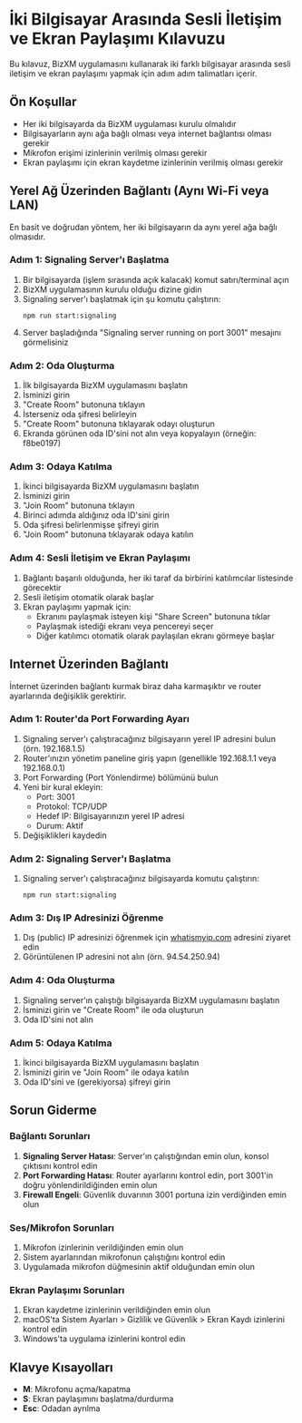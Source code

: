 # İki Bilgisayar Arasında Sesli İletişim ve Ekran Paylaşımı Kılavuzu

Bu kılavuz, BizXM uygulamasını kullanarak iki farklı bilgisayar arasında sesli iletişim ve ekran paylaşımı yapmak için adım adım talimatları içerir.

## Ön Koşullar

- Her iki bilgisayarda da BizXM uygulaması kurulu olmalıdır
- Bilgisayarların aynı ağa bağlı olması veya internet bağlantısı olması gerekir
- Mikrofon erişimi izinlerinin verilmiş olması gerekir
- Ekran paylaşımı için ekran kaydetme izinlerinin verilmiş olması gerekir

## Yerel Ağ Üzerinden Bağlantı (Aynı Wi-Fi veya LAN)

En basit ve doğrudan yöntem, her iki bilgisayarın da aynı yerel ağa bağlı olmasıdır.

### Adım 1: Signaling Server'ı Başlatma

1. Bir bilgisayarda (işlem sırasında açık kalacak) komut satırı/terminal açın
2. BizXM uygulamasının kurulu olduğu dizine gidin
3. Signaling server'ı başlatmak için şu komutu çalıştırın:
   ```
   npm run start:signaling
   ```
4. Server başladığında "Signaling server running on port 3001" mesajını görmelisiniz

### Adım 2: Oda Oluşturma

1. İlk bilgisayarda BizXM uygulamasını başlatın
2. İsminizi girin
3. "Create Room" butonuna tıklayın
4. İsterseniz oda şifresi belirleyin
5. "Create Room" butonuna tıklayarak odayı oluşturun
6. Ekranda görünen oda ID'sini not alın veya kopyalayın (örneğin: f8be0197)

### Adım 3: Odaya Katılma

1. İkinci bilgisayarda BizXM uygulamasını başlatın
2. İsminizi girin
3. "Join Room" butonuna tıklayın
4. Birinci adımda aldığınız oda ID'sini girin
5. Oda şifresi belirlenmişse şifreyi girin
6. "Join Room" butonuna tıklayarak odaya katılın

### Adım 4: Sesli İletişim ve Ekran Paylaşımı

1. Bağlantı başarılı olduğunda, her iki taraf da birbirini katılımcılar listesinde görecektir
2. Sesli iletişim otomatik olarak başlar
3. Ekran paylaşımı yapmak için:
   - Ekranını paylaşmak isteyen kişi "Share Screen" butonuna tıklar
   - Paylaşmak istediği ekranı veya pencereyi seçer
   - Diğer katılımcı otomatik olarak paylaşılan ekranı görmeye başlar

## Internet Üzerinden Bağlantı

İnternet üzerinden bağlantı kurmak biraz daha karmaşıktır ve router ayarlarında değişiklik gerektirir.

### Adım 1: Router'da Port Forwarding Ayarı

1. Signaling server'ı çalıştıracağınız bilgisayarın yerel IP adresini bulun (örn. 192.168.1.5)
2. Router'ınızın yönetim paneline giriş yapın (genellikle 192.168.1.1 veya 192.168.0.1)
3. Port Forwarding (Port Yönlendirme) bölümünü bulun
4. Yeni bir kural ekleyin:
   - Port: 3001
   - Protokol: TCP/UDP
   - Hedef IP: Bilgisayarınızın yerel IP adresi
   - Durum: Aktif
5. Değişiklikleri kaydedin

### Adım 2: Signaling Server'ı Başlatma

1. Signaling server'ı çalıştıracağınız bilgisayarda komutu çalıştırın:
   ```
   npm run start:signaling
   ```

### Adım 3: Dış IP Adresinizi Öğrenme

1. Dış (public) IP adresinizi öğrenmek için [whatismyip.com](https://www.whatismyip.com/) adresini ziyaret edin
2. Görüntülenen IP adresini not alın (örn. 94.54.250.94)

### Adım 4: Oda Oluşturma

1. Signaling server'ın çalıştığı bilgisayarda BizXM uygulamasını başlatın
2. İsminizi girin ve "Create Room" ile oda oluşturun
3. Oda ID'sini not alın

### Adım 5: Odaya Katılma

1. İkinci bilgisayarda BizXM uygulamasını başlatın
2. İsminizi girin ve "Join Room" ile odaya katılın
3. Oda ID'sini ve (gerekiyorsa) şifreyi girin

## Sorun Giderme

### Bağlantı Sorunları

1. **Signaling Server Hatası**: Server'ın çalıştığından emin olun, konsol çıktısını kontrol edin
2. **Port Forwarding Hatası**: Router ayarlarını kontrol edin, port 3001'in doğru yönlendirildiğinden emin olun
3. **Firewall Engeli**: Güvenlik duvarının 3001 portuna izin verdiğinden emin olun

### Ses/Mikrofon Sorunları

1. Mikrofon izinlerinin verildiğinden emin olun
2. Sistem ayarlarından mikrofonun çalıştığını kontrol edin
3. Uygulamada mikrofon düğmesinin aktif olduğundan emin olun

### Ekran Paylaşımı Sorunları

1. Ekran kaydetme izinlerinin verildiğinden emin olun
2. macOS'ta Sistem Ayarları > Gizlilik ve Güvenlik > Ekran Kaydı izinlerini kontrol edin
3. Windows'ta uygulama izinlerini kontrol edin

## Klavye Kısayolları

- **M**: Mikrofonu açma/kapatma
- **S**: Ekran paylaşımını başlatma/durdurma
- **Esc**: Odadan ayrılma 